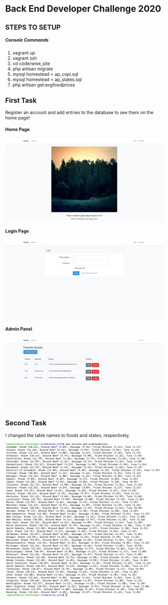 # Back End Developer Challenge 2020 #

## STEPS TO SETUP

##### Console Commands
1) vagrant up
2) vagrant ssh
3) cd code/wise_site
4) php artisan migrate
5) mysql homestead < ap_copi.sql
6) mysql homestead < ap_states.sql
7) php artisan get:avgfoodprices 

## First Task

Register an account and add entries to the database to see them on the home page!

#### Home Page

![Alt text](/wise_site/screenshots/home.png?raw=true "Home Page")

#### Login Page

![Alt text](/wise_site/screenshots/login.png?raw=true "Login Page")

#### Admin Panel

![Alt text](/wise_site/screenshots/admin.png?raw=true "Admin Page")


## Second Task

I changed the table names to foods and states, respectively. 

![Alt text](/wise_site/screenshots/artisan.png?raw=true "Artisan Command")